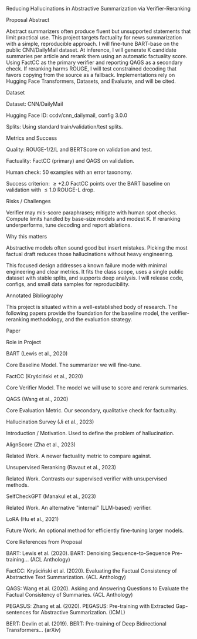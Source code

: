 Reducing Hallucinations in Abstractive Summarization via Verifier-Reranking

Proposal Abstract

Abstract summarizers often produce fluent but unsupported statements that limit practical use. This project targets factuality for news summarization with a simple, reproducible approach. I will fine-tune BART-base on the public CNN/DailyMail dataset. At inference, I will generate K candidate summaries per article and rerank them using an automatic factuality score. Using FactCC as the primary verifier and reporting QAGS as a secondary check. If reranking harms ROUGE, I will test constrained decoding that favors copying from the source as a fallback. Implementations rely on Hugging Face Transformers, Datasets, and Evaluate, and will be cited.

Dataset

Dataset: CNN/DailyMail

Hugging Face ID: ccdv/cnn_dailymail, config 3.0.0

Splits: Using standard train/validation/test splits.

Metrics and Success

Quality: ROUGE-1/2/L and BERTScore on validation and test.

Factuality: FactCC (primary) and QAGS on validation.

Human check: 50 examples with an error taxonomy.

Success criterion: $\ge+2.0$ FactCC points over the BART baseline on validation with $\le1.0$ ROUGE-L drop.

Risks / Challenges

Verifier may mis-score paraphrases; mitigate with human spot checks. Compute limits handled by base-size models and modest K. If reranking underperforms, tune decoding and report ablations.

Why this matters

Abstractive models often sound good but insert mistakes. Picking the most factual draft reduces those hallucinations without heavy engineering.

This focused design addresses a known failure mode with minimal engineering and clear metrics. It fits the class scope, uses a single public dataset with stable splits, and supports deep analysis. I will release code, configs, and small data samples for reproducibility.

Annotated Bibliography

This project is situated within a well-established body of research. The following papers provide the foundation for the baseline model, the verifier-reranking methodology, and the evaluation strategy.

Paper

Role in Project

BART (Lewis et al., 2020)

Core Baseline Model. The summarizer we will fine-tune.

FactCC (Kryściński et al., 2020)

Core Verifier Model. The model we will use to score and rerank summaries.

QAGS (Wang et al., 2020)

Core Evaluation Metric. Our secondary, qualitative check for factuality.

Hallucination Survey (Ji et al., 2023)

Introduction / Motivation. Used to define the problem of hallucination.

AlignScore (Zha et al., 2023)

Related Work. A newer factuality metric to compare against.

Unsupervised Reranking (Ravaut et al., 2023)

Related Work. Contrasts our supervised verifier with unsupervised methods.

SelfCheckGPT (Manakul et al., 2023)

Related Work. An alternative "internal" (LLM-based) verifier.

LoRA (Hu et al., 2021)

Future Work. An optional method for efficiently fine-tuning larger models.

Core References from Proposal

BART: Lewis et al. (2020). BART: Denoising Sequence-to-Sequence Pre-training... (ACL Anthology)

FactCC: Kryściński et al. (2020). Evaluating the Factual Consistency of Abstractive Text Summarization. (ACL Anthology)

QAGS: Wang et al. (2020). Asking and Answering Questions to Evaluate the Factual Consistency of Summaries. (ACL Anthology)

PEGASUS: Zhang et al. (2020). PEGASUS: Pre-training with Extracted Gap-sentences for Abstractive Summarization. (ICML)

BERT: Devlin et al. (2019). BERT: Pre-training of Deep Bidirectional Transformers... (arXiv)
